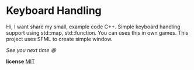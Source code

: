 # Keyboard Handling

Hi, I want share my small, example code C++.
Simple keyboard handling support using std::map, std::function. You can uses this in own games.
This project uses SFML to create simple window.

*See you next time :smiley:*


**license**
[MIT](https://choosealicense.com/licenses/mit/)
